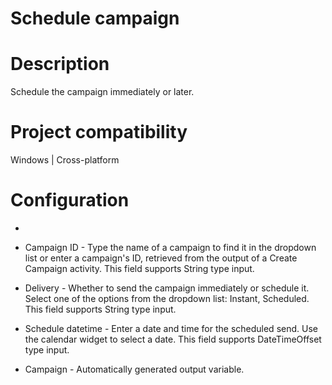 ﻿# Schedule campaign

# Description

Schedule the campaign immediately or later.

# Project compatibility

Windows | Cross-platform

# Configuration

* 
* Campaign ID - Type the name of a campaign to find it in the dropdown list or enter a campaign's ID, retrieved from the output of a Create Campaign activity. This field supports String type input.
* Delivery - Whether to send the campaign immediately or schedule it. Select one of the options from the dropdown list: Instant, Scheduled. This field supports String type input.
* Schedule datetime - Enter a date and time for the scheduled send. Use the calendar widget to select a date. This field supports DateTimeOffset type input.









* Campaign - Automatically generated output variable.
